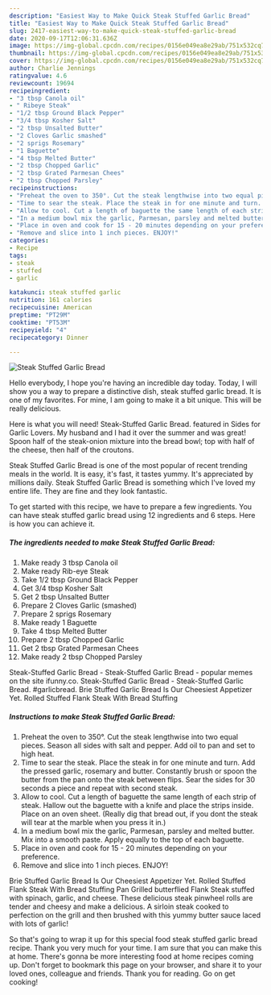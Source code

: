 ```yaml
---
description: "Easiest Way to Make Quick Steak Stuffed Garlic Bread"
title: "Easiest Way to Make Quick Steak Stuffed Garlic Bread"
slug: 2417-easiest-way-to-make-quick-steak-stuffed-garlic-bread
date: 2020-09-17T12:06:31.636Z
image: https://img-global.cpcdn.com/recipes/0156e049ea8e29ab/751x532cq70/steak-stuffed-garlic-bread-recipe-main-photo.jpg
thumbnail: https://img-global.cpcdn.com/recipes/0156e049ea8e29ab/751x532cq70/steak-stuffed-garlic-bread-recipe-main-photo.jpg
cover: https://img-global.cpcdn.com/recipes/0156e049ea8e29ab/751x532cq70/steak-stuffed-garlic-bread-recipe-main-photo.jpg
author: Charlie Jennings
ratingvalue: 4.6
reviewcount: 19694
recipeingredient:
- "3 tbsp Canola oil"
- " Ribeye Steak"
- "1/2 tbsp Ground Black Pepper"
- "3/4 tbsp Kosher Salt"
- "2 tbsp Unsalted Butter"
- "2 Cloves Garlic smashed"
- "2 sprigs Rosemary"
- "1 Baguette"
- "4 tbsp Melted Butter"
- "2 tbsp Chopped Garlic"
- "2 tbsp Grated Parmesan Chees"
- "2 tbsp Chopped Parsley"
recipeinstructions:
- "Preheat the oven to 350°. Cut the steak lengthwise into two equal pieces. Season all sides with salt and pepper. Add oil to pan and set to high heat."
- "Time to sear the steak. Place the steak in for one minute and turn. Add the pressed garlic, rosemary and butter. Constantly brush or spoon the butter from the pan onto the steak between flips. Sear the sides for 30 seconds a piece and repeat with second steak."
- "Allow to cool. Cut a length of baguette the same length of each strip of steak. Hallow out the baguette with a knife and place the strips inside. Place on an oven sheet. (Really dig that bread out, if you dont the steak will tear at the marble when you press it in.)"
- "In a medium bowl mix the garlic, Parmesan, parsley and melted butter. Mix into a smooth paste. Apply equally to the top of each baguette."
- "Place in oven and cook for 15 - 20 minutes depending on your preference."
- "Remove and slice into 1 inch pieces. ENJOY!"
categories:
- Recipe
tags:
- steak
- stuffed
- garlic

katakunci: steak stuffed garlic 
nutrition: 161 calories
recipecuisine: American
preptime: "PT29M"
cooktime: "PT53M"
recipeyield: "4"
recipecategory: Dinner

---
```



![Steak Stuffed Garlic Bread](https://img-global.cpcdn.com/recipes/0156e049ea8e29ab/751x532cq70/steak-stuffed-garlic-bread-recipe-main-photo.jpg)

Hello everybody, I hope you're having an incredible day today. Today, I will show you a way to prepare a distinctive dish, steak stuffed garlic bread. It is one of my favorites. For mine, I am going to make it a bit unique. This will be really delicious.

Here is what you will need! Steak-Stuffed Garlic Bread. featured in Sides for Garlic Lovers. My husband and I had it over the summer and was great! Spoon half of the steak-onion mixture into the bread bowl; top with half of the cheese, then half of the croutons.

Steak Stuffed Garlic Bread is one of the most popular of recent trending meals in the world. It is easy, it's fast, it tastes yummy. It's appreciated by millions daily. Steak Stuffed Garlic Bread is something which I've loved my entire life. They are fine and they look fantastic.


To get started with this recipe, we have to prepare a few ingredients. You can have steak stuffed garlic bread using 12 ingredients and 6 steps. Here is how you can achieve it.

<!--inarticleads1-->

##### The ingredients needed to make Steak Stuffed Garlic Bread:

1. Make ready 3 tbsp Canola oil
1. Make ready  Rib-eye Steak
1. Take 1/2 tbsp Ground Black Pepper
1. Get 3/4 tbsp Kosher Salt
1. Get 2 tbsp Unsalted Butter
1. Prepare 2 Cloves Garlic (smashed)
1. Prepare 2 sprigs Rosemary
1. Make ready 1 Baguette
1. Take 4 tbsp Melted Butter
1. Prepare 2 tbsp Chopped Garlic
1. Get 2 tbsp Grated Parmesan Chees
1. Make ready 2 tbsp Chopped Parsley


Steak-Stuffed Garlic Bread - Steak-Stuffed Garlic Bread - popular memes on the site ifunny.co. Steak-Stuffed Garlic Bread - Steak-Stuffed Garlic Bread. #garlicbread. Brie Stuffed Garlic Bread Is Our Cheesiest Appetizer Yet. Rolled Stuffed Flank Steak With Bread Stuffing 

<!--inarticleads2-->

##### Instructions to make Steak Stuffed Garlic Bread:

1. Preheat the oven to 350°. Cut the steak lengthwise into two equal pieces. Season all sides with salt and pepper. Add oil to pan and set to high heat.
1. Time to sear the steak. Place the steak in for one minute and turn. Add the pressed garlic, rosemary and butter. Constantly brush or spoon the butter from the pan onto the steak between flips. Sear the sides for 30 seconds a piece and repeat with second steak.
1. Allow to cool. Cut a length of baguette the same length of each strip of steak. Hallow out the baguette with a knife and place the strips inside. Place on an oven sheet. (Really dig that bread out, if you dont the steak will tear at the marble when you press it in.)
1. In a medium bowl mix the garlic, Parmesan, parsley and melted butter. Mix into a smooth paste. Apply equally to the top of each baguette.
1. Place in oven and cook for 15 - 20 minutes depending on your preference.
1. Remove and slice into 1 inch pieces. ENJOY!


Brie Stuffed Garlic Bread Is Our Cheesiest Appetizer Yet. Rolled Stuffed Flank Steak With Bread Stuffing Pan Grilled butterflied Flank Steak stuffed with spinach, garlic, and cheese. These delicious steak pinwheel rolls are tender and cheesy and make a delicious. A sirloin steak cooked to perfection on the grill and then brushed with this yummy butter sauce laced with lots of garlic! 

So that's going to wrap it up for this special food steak stuffed garlic bread recipe. Thank you very much for your time. I am sure that you can make this at home. There's gonna be more interesting food at home recipes coming up. Don't forget to bookmark this page on your browser, and share it to your loved ones, colleague and friends. Thank you for reading. Go on get cooking!
